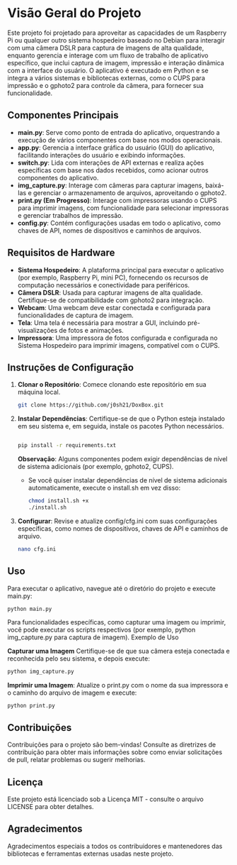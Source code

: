 # Visão Geral do Projeto

Este projeto foi projetado para aproveitar as capacidades de um Raspberry Pi ou qualquer outro sistema hospedeiro baseado no Debian para interagir com uma câmera DSLR para captura de imagens de alta qualidade, enquanto gerencia e interage com um fluxo de trabalho de aplicativo específico, que inclui captura de imagem, impressão e interação dinâmica com a interface do usuário. O aplicativo é executado em Python e se integra a vários sistemas e bibliotecas externas, como o CUPS para impressão e o gphoto2 para controle da câmera, para fornecer sua funcionalidade.

## Componentes Principais

- **main.py**: Serve como ponto de entrada do aplicativo, orquestrando a execução de vários componentes com base nos modos operacionais.
- **app.py**: Gerencia a interface gráfica do usuário (GUI) do aplicativo, facilitando interações do usuário e exibindo informações.
- **switch.py**: Lida com interações de API externas e realiza ações específicas com base nos dados recebidos, como acionar outros componentes do aplicativo.
- **img_capture.py**: Interage com câmeras para capturar imagens, baixá-las e gerenciar o armazenamento de arquivos, aproveitando o gphoto2.
- **print.py (Em Progresso)**: Interage com impressoras usando o CUPS para imprimir imagens, com funcionalidade para selecionar impressoras e gerenciar trabalhos de impressão.
- **config.py**: Contém configurações usadas em todo o aplicativo, como chaves de API, nomes de dispositivos e caminhos de arquivos.

## Requisitos de Hardware

- **Sistema Hospedeiro**: A plataforma principal para executar o aplicativo (por exemplo, Raspberry Pi, mini PC), fornecendo os recursos de computação necessários e conectividade para periféricos.
- **Câmera DSLR**: Usada para capturar imagens de alta qualidade. Certifique-se de compatibilidade com gphoto2 para integração.
- **Webcam**: Uma webcam deve estar conectada e configurada para funcionalidades de captura de imagem.
- **Tela**: Uma tela é necessária para mostrar a GUI, incluindo pré-visualizações de fotos e animações.
- **Impressora**: Uma impressora de fotos configurada e configurada no Sistema Hospedeiro para imprimir imagens, compatível com o CUPS.

## Instruções de Configuração

1. **Clonar o Repositório**: Comece clonando este repositório em sua máquina local.

   ```sh
   git clone https://github.com/j0sh21/DoxBox.git
    ```
2. **Instalar Dependências**: Certifique-se de que o Python esteja instalado em seu sistema e, em seguida, instale os pacotes Python necessários.

    ```sh

    pip install -r requirements.txt
    ```
    **Observação**: Alguns componentes podem exigir dependências de nível de sistema adicionais (por exemplo, gphoto2, CUPS).
   

   - Se você quiser instalar dependências de nível de sistema adicionais automaticamente, execute o install.sh em vez disso:
      ```sh
      chmod install.sh +x
      ./install.sh

3. **Configurar**: Revise e atualize config/cfg.ini com suas configurações específicas, como nomes de dispositivos, chaves de API e caminhos de arquivo.
   ```sh
   nano cfg.ini
## Uso

Para executar o aplicativo, navegue até o diretório do projeto e execute main.py:

 ```sh
python main.py
 ````
Para funcionalidades específicas, como capturar uma imagem ou imprimir, você pode executar os scripts respectivos (por exemplo, python img_capture.py para captura de imagem).
Exemplo de Uso

**Capturar uma Imagem** Certifique-se de que sua câmera esteja conectada e reconhecida pelo seu sistema, e depois execute:

 ```sh
python img_capture.py
 ```
**Imprimir uma Imagem**: Atualize o print.py com o nome da sua impressora e o caminho do arquivo de imagem e execute:

    python print.py

## Contribuições
Contribuições para o projeto são bem-vindas! Consulte as diretrizes de contribuição para obter mais informações sobre como enviar solicitações de pull, relatar problemas ou sugerir melhorias.
## Licença
Este projeto está licenciado sob a Licença MIT - consulte o arquivo LICENSE para obter detalhes.
## Agradecimentos
Agradecimentos especiais a todos os contribuidores e mantenedores das bibliotecas e ferramentas externas usadas neste projeto.

